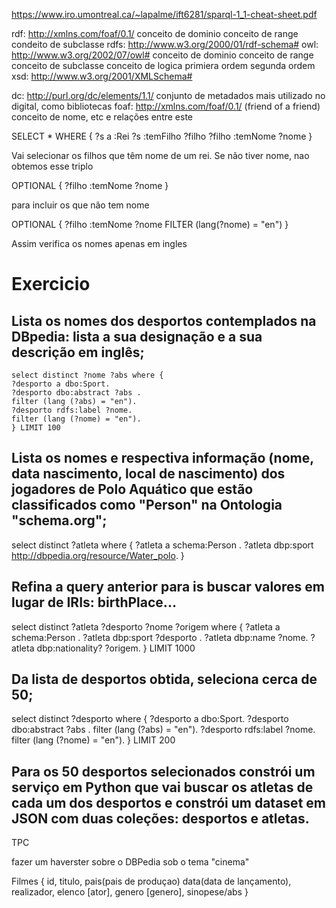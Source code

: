 
https://www.iro.umontreal.ca/~lapalme/ift6281/sparql-1_1-cheat-sheet.pdf

rdf: http://xmlns.com/foaf/0.1/
    conceito de dominio
    conceito de range
    condeito de subclasse
rdfs: http://www.w3.org/2000/01/rdf-schema#
owl: http://www.w3.org/2002/07/owl#
    conceito de dominio
    conceito de range
    conceito de subclasse
    conceito de logica
        primiera ordem
        segunda ordem
xsd: http://www.w3.org/2001/XMLSchema#

dc: http://purl.org/dc/elements/1.1/
    conjunto de metadados mais utilizado no digital, como bibliotecas
foaf: http://xmlns.com/foaf/0.1/ (friend of a friend)
    conceito de nome, etc e relações entre este


SELECT * WHERE {
    ?s a :Rei
    ?s :temFilho ?filho
    ?filho :temNome ?nome
}

Vai selecionar os filhos que têm nome de um rei. Se não tiver nome, nao obtemos esse triplo

OPTIONAL {
    ?filho :temNome ?nome
}

para incluir os que não tem nome

OPTIONAL {
    ?filho :temNome ?nome
    FILTER (lang(?nome) = "en")
}

Assim verifica os nomes apenas em ingles

# Exercicio 

## Lista os nomes dos desportos contemplados na DBpedia: lista a sua designação e a sua descrição em inglês;

```
select distinct ?nome ?abs where {
?desporto a dbo:Sport.
?desporto dbo:abstract ?abs .
filter (lang (?abs) = "en").
?desporto rdfs:label ?nome.
filter (lang (?nome) = "en").
} LIMIT 100
```

## Lista os nomes e respectiva informação (nome, data nascimento, local de nascimento) dos jogadores de Polo Aquático que estão classificados como "Person" na Ontologia "schema.org";

select distinct  ?atleta where {
?atleta a schema:Person .
?atleta dbp:sport <http://dbpedia.org/resource/Water_polo>.
} 


## Refina a query anterior para is buscar valores em lugar de IRIs: birthPlace...

select distinct  ?atleta ?desporto ?nome ?origem where {
?atleta a schema:Person .
?atleta dbp:sport ?desporto .
?atleta dbp:name ?nome.
?atleta dbp:nationality? ?origem.
} 
LIMIT 1000


## Da lista de desportos obtida, seleciona cerca de 50;

select distinct ?desporto where {
?desporto a dbo:Sport.
?desporto dbo:abstract ?abs .
filter (lang (?abs) = "en").
?desporto rdfs:label ?nome.
filter (lang (?nome) = "en").
} LIMIT 200


## Para os 50 desportos selecionados constrói um serviço em Python que vai buscar os atletas de cada um dos desportos e constrói um dataset em JSON com duas coleções: desportos e atletas.



TPC

fazer um haverster sobre o DBPedia sob o tema "cinema"

Filmes { id,
        titulo, 
        pais(pais de produçao)
        data(data de lançamento),
        realizador,
        elenco [ator],
        genero [genero],
        sinopese/abs
        }